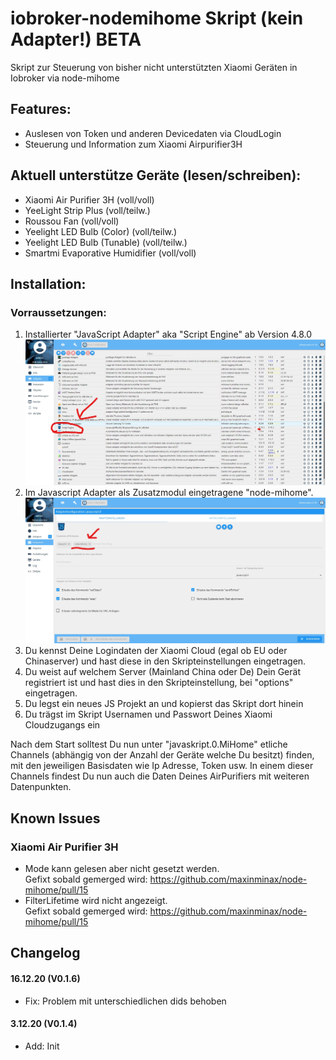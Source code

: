 # iobroker-nodemihome Skript (kein Adapter!) BETA
Skript zur Steuerung von bisher nicht unterstützten Xiaomi Geräten in Iobroker via node-mihome

## Features:
* Auslesen von Token und anderen Devicedaten via CloudLogin
* Steuerung und Information zum Xiaomi Airpurifier3H

## Aktuell unterstütze Geräte (lesen/schreiben):
* Xiaomi Air Purifier 3H (voll/voll)
* YeeLight Strip Plus (voll/teilw.)
* Roussou Fan (voll/voll)
* Yeelight LED Bulb (Color) (voll/teilw.)
* Yeelight LED Bulb (Tunable) (voll/teilw.)
* Smartmi Evaporative Humidifier (voll/voll)

## Installation:
  ###  Vorraussetzungen: 
   1. Installierter "JavaScript Adapter" aka "Script Engine" ab Version 4.8.0   
   ![iobnmhtut2.jpg](/admin/iobnmhtut2.jpg) 
   2. Im Javascript Adapter als Zusatzmodul eingetragene "node-mihome".   
   ![iobnmhtut1.jpg](/admin/iobnmhtut1.jpg) 
   3. Du kennst Deine Logindaten der Xiaomi Cloud (egal ob EU oder Chinaserver) und hast diese in den Skripteinstellungen eingetragen.
   4. Du weist auf welchem Server (Mainland China oder De) Dein Gerät registriert ist und hast dies in den Skripteinstellung, bei "options" eingetragen.
   5. Du legst ein neues JS Projekt an und kopierst das Skript dort hinein
   6. Du trägst im Skript Usernamen und Passwort Deines Xiaomi Cloudzugangs ein

Nach dem Start solltest Du nun unter "javaskript.0.MiHome" etliche Channels (abhängig von der Anzahl der Geräte welche Du besitzt) finden, mit den jeweiligen Basisdaten wie Ip Adresse, Token usw.
In einem dieser Channels findest Du nun auch die Daten Deines AirPurifiers mit weiteren Datenpunkten.

## Known Issues
### Xiaomi Air Purifier 3H
- Mode kann gelesen aber nicht gesetzt werden.  
Gefixt sobald gemerged wird: https://github.com/maxinminax/node-mihome/pull/15
- FilterLifetime wird nicht angezeigt.  
Gefixt sobald gemerged wird: https://github.com/maxinminax/node-mihome/pull/15

## Changelog
#### 16.12.20 (V0.1.6)
- Fix: Problem mit unterschiedlichen dids behoben
#### 3.12.20 (V0.1.4)
- Add: Init